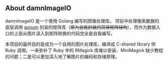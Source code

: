 ## About damnImageIO

damnImageIO 是一个使用 Golang 编写的图像处理库。
项目中处理像素数据的底层调用 [gonum](http://www.gonum.org/) 封装的矩阵库（~~原为自我封装的简易矩阵结构~~），而作为数据入口的上层从图片读入到矩阵转换的代码完全是自我编写。

本项目的最终目的是成为一个自用的图片处理库，编译成 C-shared library 供 Ruby 调用。一来弥补了 Ruby 中的 RMagick 库难以安装、MiniMagick 缺少教程的问题；二是可以更加深入地了解图片的编码和存储原理。
